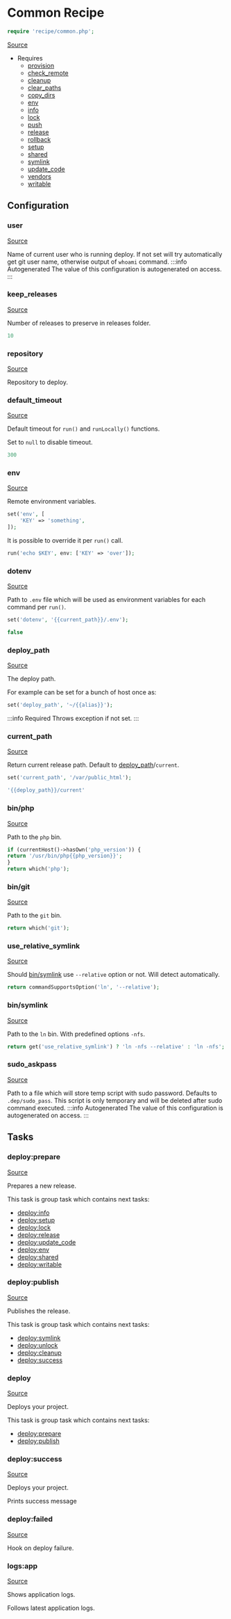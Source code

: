 <!-- DO NOT EDIT THIS FILE! -->
<!-- Instead edit recipe/common.php -->
<!-- Then run bin/docgen -->

# Common Recipe

```php
require 'recipe/common.php';
```

[Source](/recipe/common.php)

* Requires
  * [provision](/docs/recipe/provision.md)
  * [check_remote](/docs/recipe/deploy/check_remote.md)
  * [cleanup](/docs/recipe/deploy/cleanup.md)
  * [clear_paths](/docs/recipe/deploy/clear_paths.md)
  * [copy_dirs](/docs/recipe/deploy/copy_dirs.md)
  * [env](/docs/recipe/deploy/env.md)
  * [info](/docs/recipe/deploy/info.md)
  * [lock](/docs/recipe/deploy/lock.md)
  * [push](/docs/recipe/deploy/push.md)
  * [release](/docs/recipe/deploy/release.md)
  * [rollback](/docs/recipe/deploy/rollback.md)
  * [setup](/docs/recipe/deploy/setup.md)
  * [shared](/docs/recipe/deploy/shared.md)
  * [symlink](/docs/recipe/deploy/symlink.md)
  * [update_code](/docs/recipe/deploy/update_code.md)
  * [vendors](/docs/recipe/deploy/vendors.md)
  * [writable](/docs/recipe/deploy/writable.md)

## Configuration
### user
[Source](https://github.com/deployphp/deployer/blob/master/recipe/common.php#L31)

Name of current user who is running deploy.
If not set will try automatically get git user name,
otherwise output of `whoami` command.
:::info Autogenerated
The value of this configuration is autogenerated on access.
:::




### keep_releases
[Source](https://github.com/deployphp/deployer/blob/master/recipe/common.php#L48)

Number of releases to preserve in releases folder.

```php title="Default value"
10
```


### repository
[Source](https://github.com/deployphp/deployer/blob/master/recipe/common.php#L51)

Repository to deploy.



### default_timeout
[Source](https://github.com/deployphp/deployer/blob/master/recipe/common.php#L56)

Default timeout for `run()` and `runLocally()` functions.

Set to `null` to disable timeout.

```php title="Default value"
300
```


### env
[Source](https://github.com/deployphp/deployer/blob/master/recipe/common.php#L72)

Remote environment variables.
```php
set('env', [
    'KEY' => 'something',
]);
```

It is possible to override it per `run()` call.

```php
run('echo $KEY', env: ['KEY' => 'over']);
```



### dotenv
[Source](https://github.com/deployphp/deployer/blob/master/recipe/common.php#L81)

Path to `.env` file which will be used as environment variables for each command per `run()`.

```php
set('dotenv', '{{current_path}}/.env');
```

```php title="Default value"
false
```


### deploy_path
[Source](https://github.com/deployphp/deployer/blob/master/recipe/common.php#L91)

The deploy path.

For example can be set for a bunch of host once as:
```php
set('deploy_path', '~/{{alias}}');
```
:::info Required
Throws exception if not set.
:::




### current_path
[Source](https://github.com/deployphp/deployer/blob/master/recipe/common.php#L101)

Return current release path. Default to [deploy_path](/docs/recipe/common.md#deploy_path)/`current`.
```php
set('current_path', '/var/public_html');
```

```php title="Default value"
'{{deploy_path}}/current'
```


### bin/php
[Source](https://github.com/deployphp/deployer/blob/master/recipe/common.php#L104)

Path to the `php` bin.

```php title="Default value"
if (currentHost()->hasOwn('php_version')) {
return '/usr/bin/php{{php_version}}';
}
return which('php');
```


### bin/git
[Source](https://github.com/deployphp/deployer/blob/master/recipe/common.php#L112)

Path to the `git` bin.

```php title="Default value"
return which('git');
```


### use_relative_symlink
[Source](https://github.com/deployphp/deployer/blob/master/recipe/common.php#L118)

Should [bin/symlink](/docs/recipe/common.md#bin/symlink) use `--relative` option or not. Will detect
automatically.

```php title="Default value"
return commandSupportsOption('ln', '--relative');
```


### bin/symlink
[Source](https://github.com/deployphp/deployer/blob/master/recipe/common.php#L123)

Path to the `ln` bin. With predefined options `-nfs`.

```php title="Default value"
return get('use_relative_symlink') ? 'ln -nfs --relative' : 'ln -nfs';
```


### sudo_askpass
[Source](https://github.com/deployphp/deployer/blob/master/recipe/common.php#L130)

Path to a file which will store temp script with sudo password.
Defaults to `.dep/sudo_pass`. This script is only temporary and will be deleted after
sudo command executed.
:::info Autogenerated
The value of this configuration is autogenerated on access.
:::





## Tasks

### deploy:prepare
[Source](https://github.com/deployphp/deployer/blob/master/recipe/common.php#L139)

Prepares a new release.




This task is group task which contains next tasks:
* [deploy:info](/docs/recipe/deploy/info.md#deployinfo)
* [deploy:setup](/docs/recipe/deploy/setup.md#deploysetup)
* [deploy:lock](/docs/recipe/deploy/lock.md#deploylock)
* [deploy:release](/docs/recipe/deploy/release.md#deployrelease)
* [deploy:update_code](/docs/recipe/deploy/update_code.md#deployupdate_code)
* [deploy:env](/docs/recipe/deploy/env.md#deployenv)
* [deploy:shared](/docs/recipe/deploy/shared.md#deployshared)
* [deploy:writable](/docs/recipe/deploy/writable.md#deploywritable)


### deploy:publish
[Source](https://github.com/deployphp/deployer/blob/master/recipe/common.php#L151)

Publishes the release.




This task is group task which contains next tasks:
* [deploy:symlink](/docs/recipe/deploy/symlink.md#deploysymlink)
* [deploy:unlock](/docs/recipe/deploy/lock.md#deployunlock)
* [deploy:cleanup](/docs/recipe/deploy/cleanup.md#deploycleanup)
* [deploy:success](/docs/recipe/common.md#deploysuccess)


### deploy
[Source](https://github.com/deployphp/deployer/blob/master/recipe/common.php#L159)

Deploys your project.




This task is group task which contains next tasks:
* [deploy:prepare](/docs/recipe/common.md#deployprepare)
* [deploy:publish](/docs/recipe/common.md#deploypublish)


### deploy:success
[Source](https://github.com/deployphp/deployer/blob/master/recipe/common.php#L168)

Deploys your project.

Prints success message


### deploy:failed
[Source](https://github.com/deployphp/deployer/blob/master/recipe/common.php#L177)



Hook on deploy failure.


### logs:app
[Source](https://github.com/deployphp/deployer/blob/master/recipe/common.php#L186)

Shows application logs.

Follows latest application logs.


